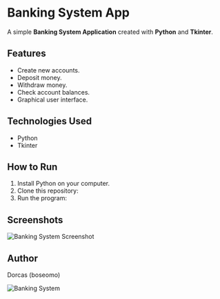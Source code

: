 # Banking System App

A simple **Banking System Application** created with **Python** and **Tkinter**.

## Features
- Create new accounts.
- Deposit money.
- Withdraw money.
- Check account balances.
- Graphical user interface.

## Technologies Used
- Python
- Tkinter

## How to Run
1. Install Python on your computer.
2. Clone this repository:
3. Run the program:


## Screenshots
![Banking System Screenshot](images/banking-system.png)

## Author
Dorcas (boseomo)


![Banking System](https://github.com/user-attachments/assets/68696907-e3c4-4bb1-a341-118945d25ac2)
